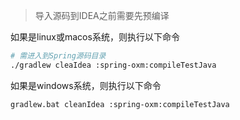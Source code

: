 > 导入源码到IDEA之前需要先预编译

如果是linux或macos系统，则执行以下命令
```sh
# 需进入到Spring源码目录
./gradlew cleaIdea :spring-oxm:compileTestJava
```
如果是windows系统，则执行以下命令
```sh
gradlew.bat cleanIdea :spring-oxm:compileTestJava
```

